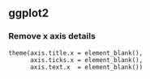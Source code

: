 ## ggplot2

### Remove x axis details

```
theme(axis.title.x = element_blank(),
      axis.ticks.x = element_blank(),
      axis.text.x  = element_blank())
```
